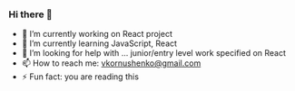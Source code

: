 ### Hi there 👋

- 🔭 I’m currently working on React project
- 🌱 I’m currently learning JavaScript, React
- 🤔 I’m looking for help with ... junior/entry level work specified on React
- 📫 How to reach me: vkornushenko@gmail.com
- ⚡ Fun fact: you are reading this
